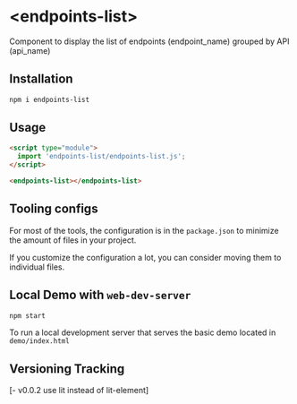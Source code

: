 # \<endpoints-list>
Component to display the list of endpoints (endpoint_name) grouped by API (api_name)

## Installation

```bash
npm i endpoints-list
```

## Usage

```html
<script type="module">
  import 'endpoints-list/endpoints-list.js';
</script>

<endpoints-list></endpoints-list>
```



## Tooling configs

For most of the tools, the configuration is in the `package.json` to minimize the amount of files in your project.

If you customize the configuration a lot, you can consider moving them to individual files.

## Local Demo with `web-dev-server`

```bash
npm start
```

To run a local development server that serves the basic demo located in `demo/index.html`

## Versioning Tracking
[- v0.0.2 use lit instead of lit-element]
